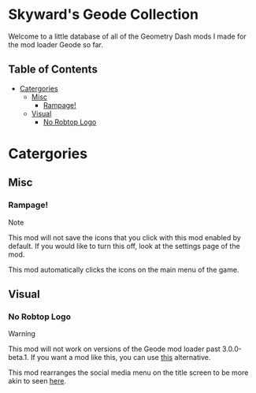 # Skyward's Geode Collection
Welcome to a little database of all of the Geometry Dash mods I made for the mod loader Geode so far.<br/>
## Table of Contents
- [Catergories](#catergories)
  - [Misc](#misc)
    - [Rampage!](#rampage)
  - [Visual](#visual)
    - [No Robtop Logo](#no-robtop-logo)

# Catergories
## Misc<br/>
### Rampage!
> [!NOTE]
This mod will not save the icons that you click with this mod enabled by default. If you would like to turn this off, look at the settings page of the mod.

This mod automatically clicks the icons on the main menu of the game.<br/>
## Visual<br/>
### No Robtop Logo
> [!WARNING]
This mod will not work on versions of the Geode mod loader past 3.0.0-beta.1. If you want a mod like this, you can use [this](https://geode-sdk.org/mods/devcmb.cleanermenu) alternative.

This mod rearranges the social media menu on the title screen to be more akin to seen [here](https://youtu.be/BsfxkpkHs3w?t=145).
